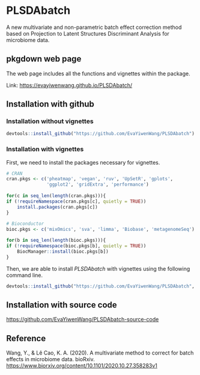 # PLSDAbatch
A new multivariate and non-parametric batch effect correction method based on Projection to Latent Structures Discriminant Analysis for microbiome data.

## pkgdown web page

The web page includes all the functions and vignettes within the package.

Link: https://evayiwenwang.github.io/PLSDAbatch/

## Installation with github

### Installation without vignettes

```r
devtools::install_github("https://github.com/EvaYiwenWang/PLSDAbatch")
```

### Installation with vignettes

First, we need to install the packages necessary for vignettes.

```r
# CRAN
cran.pkgs <- c('pheatmap', 'vegan', 'ruv', 'UpSetR', 'gplots', 
               'ggplot2', 'gridExtra', 'performance')
               
for(c in seq_len(length(cran.pkgs))){
if (!requireNamespace(cran.pkgs[c], quietly = TRUE))
    install.packages(cran.pkgs[c])
}
    
# Bioconductor
bioc.pkgs <- c('mixOmics', 'sva', 'limma', 'Biobase', 'metagenomeSeq')

for(b in seq_len(length(bioc.pkgs))){
if (!requireNamespace(bioc.pkgs[b], quietly = TRUE))
    BiocManager::install(bioc.pkgs[b])
}
```

Then, we are able to install *PLSDAbatch* with vignettes using the following command line. 


```r
devtools::install_github("https://github.com/EvaYiwenWang/PLSDAbatch", dependencies = T, build_vignettes = T)
```

## Installation with source code

https://github.com/EvaYiwenWang/PLSDAbatch-source-code

## Reference

Wang, Y., & Lê Cao, K. A. (2020). A multivariate method to correct for batch effects in microbiome data. bioRxiv.
https://www.biorxiv.org/content/10.1101/2020.10.27.358283v1



